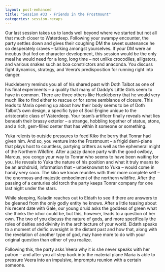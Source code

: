 ```yaml
---
layout: post-enhanced
title: "Session #33 - Friends in the Frostmount"
categories: session-recaps
---
```


Our last session takes us to lands well beyond where we started but not all that much closer to Waterdeep. Following your swampy encounter, the party settles down and gives their coughing DM the sweet sustenance he so desperately craves – talking amongst yourselves. If your DM were an incubus that fed on character development, this session would be the only meal he would need for a long, long time – not unlike crocodiles, alligators, and various snakes such as boa constrictors and anaconda. You discuss fight dynamics, strategy, and Veera’s predisposition for running right into danger.

Huckleberry reminds you all of his shared past with Doth Talbot as one of his final experiments – a quality that many of Daddy’s Little Girls seem to have in common. There are three others like Huckleberry that he would very much like to find either to rescue or for some semblance of closure. This leads to Maria opening up about how their body seems to be of Doth Talbot’s own design, a specific type of Soul Engine unique to the aristocratic class of Waterdeep. Your team’s artificer finally reveals what lies beneath their brassy exterior – a strange, hobbling together of statue, stone, and a rich, gem-filled center that has within it someone or something.

Yuka relents to outside pressures to feed Kiko the berry that Tonrar had given him. And so, you venture into the Frostmount – a frigid demi-plane that plays host to countless, partying critters as well as the ephemeral might of the Northern Wildfire. After a jazzy dance party with the good owlboy, Marcus, you congo your way to Tonrar who seems to have been waiting for you. He reveals to Yuka the nature of his position and what it truly means to be an archdruid, information that – unbeknownst to Yuka – would come in handy very soon. The kiko we know reunites with their more complete self – the enormous and majestic embodiment of the northern wildfire. After the passing of a centuries old torch the party keeps Tonrar company for one last night under the stars.

While sleeping, Kaladin reaches out to Eldath to see if there are answers to be gleaned from the only godly entity he knows. After a little teasing about his recent date with Gale, our young druid asks the goddess of green what she thinks the ichor could be, but this, however, leads to a question of her own. The two of you discuss the nature of gods, and more specifically the roles of deities and divinity in the architecture of your world. Eldath speaks to a moment of deific oversight in the distant past and how that, along with the revelation of another type of god, may have more to do with your original question than either of you realize.

Following this, the party asks Veera why it is she never speaks with her patron – and after you all step back into the material plane Maria is able to pressure Veera into an impulsive, impromptu reunion with a certain someone.
